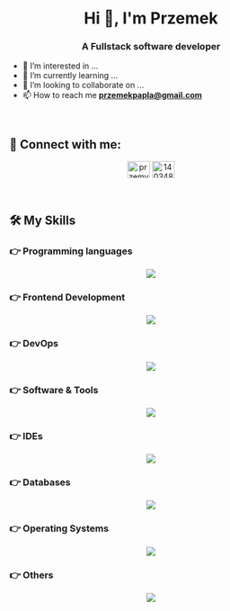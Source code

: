 <h1 align="center">Hi 👋, I'm Przemek</h1>
<h3 align="center">A Fullstack software developer</h3>

- 👀 I’m interested in ...
- 🌱 I’m currently learning ...
- 💞️ I’m looking to collaborate on ...
- 📫 How to reach me **przemekpapla@gmail.com**

<br/>

<h2 align="left">🤝 Connect with me:</h3>
<p align="center">
<a href="https://linkedin.com/in/przemysław-papla-478864149" target="blank"><img align="center" src="https://raw.githubusercontent.com/rahuldkjain/github-profile-readme-generator/master/src/images/icons/Social/linked-in-alt.svg" alt="przemysław-papla-478864149" height="30" width="40" /></a>
<a href="https://stackoverflow.com/users/14034817" target="blank"><img align="center" src="https://raw.githubusercontent.com/rahuldkjain/github-profile-readme-generator/master/src/images/icons/Social/stack-overflow.svg" alt="14034817" height="30" width="40" /></a>
</p>

<br/>

## 🛠️ My Skills

### 👉 Programming languages

<p align="center">
  <a href="https://skillicons.dev">
    <img src="https://skillicons.dev/icons?i=c,cpp,java,scala,javascript,typescript" />
  </a>
</p>

### 👉 Frontend Development
<p align="center">
  <a href="https://skillicons.dev">
    <img src="https://skillicons.dev/icons?i=react,nextjs,redux,angular,express,nodejs,html,css" />
  </a>
</p>

### 👉 DevOps
<p align="center">
  <a href="https://skillicons.dev">
    <img src="https://skillicons.dev/icons?i=docker,kubernetes,prometheus,grafana,gcpt" />
  </a>
</p>


 ### 👉 Software & Tools
 
 <p align="center">
  <a href="https://skillicons.dev">
    <img src="https://skillicons.dev/icons?i=git,gitlab,github,vim,md,opengl" />
  </a>
</p>

 ### 👉 IDEs
 
<p align="center">
  <a href="https://skillicons.dev">
    <img src="https://skillicons.dev/icons?i=idea" />
  </a>
</p>

 ### 👉 Databases
<p align="center">
  <a href="https://skillicons.dev">
    <img src="https://skillicons.dev/icons?i=mysql,mongodb" />
  </a>
</p>


 ### 👉 Operating Systems
<p align="center">
  <a href="https://skillicons.dev">
    <img src="https://skillicons.dev/icons?i=linux" />
  </a>
</p>
    
 ### 👉 Others
 
<p align="center">
  <a href="https://skillicons.dev">
    <img src="https://skillicons.dev/icons?i=raspberrypi,latex,graphql" />
  </a>
</p>

</p>

<br/>
